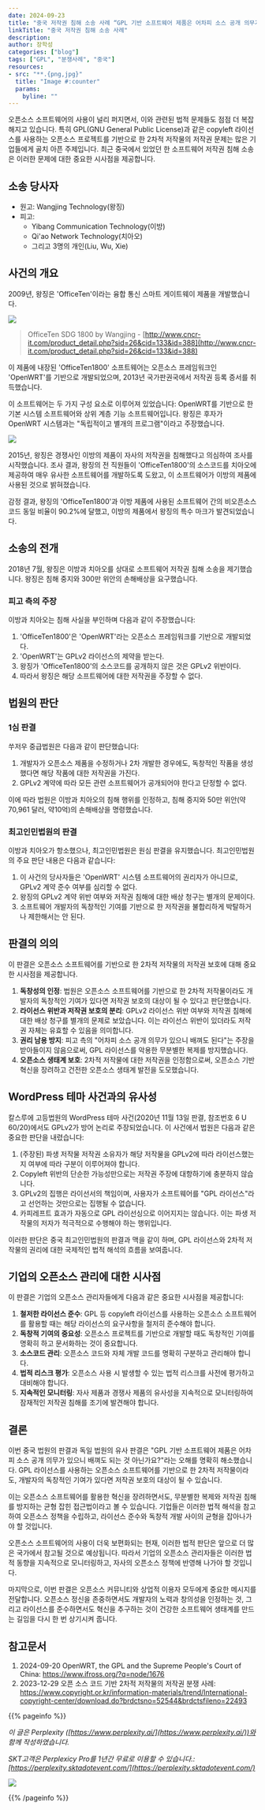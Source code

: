 ```yaml
---
date: 2024-09-23
title: "중국 저작권 침해 소송 사례 “GPL 기반 소프트웨어 제품은 어차피 소스 공개 의무가 있으니 배껴도 되는 것 아닌가요?"
linkTitle: "중국 저작권 침해 소송 사례"
description: 
author: 장학성
categories: ["blog"]
tags: ["GPL", "분쟁사례", "중국"]
resources:
- src: "**.{png,jpg}"
  title: "Image #:counter"
  params:
    byline: ""
---
```


오픈소스 소프트웨어의 사용이 널리 퍼지면서, 이와 관련된 법적 문제들도 점점 더 복잡해지고 있습니다. 특히 GPL(GNU General Public License)과 같은 copyleft 라이선스를 사용하는 오픈소스 프로젝트를 기반으로 한 2차적 저작물의 저작권 문제는 많은 기업들에게 골치 아픈 주제입니다. 최근 중국에서 있었던 한 소프트웨어 저작권 침해 소송은 이러한 문제에 대한 중요한 시사점을 제공합니다.

## 소송 당사자

- 원고: Wangjing Technology(왕징)
- 피고:
    - Yibang Communication Technology(이방)
    - Qi'ao Network Technology(치아오)
    - 그리고 3명의 개인(Liu, Wu, Xie)

## 사건의 개요

2009년, 왕징은 'OfficeTen'이라는 융합 통신 스마트 게이트웨이 제품을 개발했습니다. 

![](./1800.png)

> OfficeTen SDG 1800 by Wangjing - [http://www.cncr-it.com/product_detail.php?sid=26&cid=133&id=388](http://www.cncr-it.com/product_detail.php?sid=26&cid=133&id=388)

이 제품에 내장된 'OfficeTen1800' 소프트웨어는 오픈소스 프레임워크인 'OpenWRT'를 기반으로 개발되었으며, 2013년 국가판권국에서 저작권 등록 증서를 취득했습니다.

이 소프트웨어는 두 가지 구성 요소로 이루어져 있었습니다: OpenWRT를 기반으로 한 기본 시스템 소프트웨어와 상위 계층 기능 소프트웨어입니다. 왕징은 후자가 OpenWRT 시스템과는 "독립적이고 별개의 프로그램"이라고 주장했습니다. 

![](./featured_openwrt.png)

2015년, 왕징은 경쟁사인 이방의 제품이 자사의 저작권을 침해했다고 의심하여 조사를 시작했습니다. 조사 결과, 왕징의 전 직원들이 'OfficeTen1800'의 소스코드를 치아오에 제공하여 매우 유사한 소프트웨어를 개발하도록 도왔고, 이 소프트웨어가 이방의 제품에 사용된 것으로 밝혀졌습니다.

감정 결과, 왕징의 'OfficeTen1800'과 이방 제품에 사용된 소프트웨어 간의 비오픈소스 코드 동일 비율이 90.2%에 달했고, 이방의 제품에서 왕징의 특수 마크가 발견되었습니다.

## 소송의 전개

2018년 7월, 왕징은 이방과 치아오를 상대로 소프트웨어 저작권 침해 소송을 제기했습니다. 왕징은 침해 중지와 300만 위안의 손해배상을 요구했습니다.

### 피고 측의 주장

이방과 치아오는 침해 사실을 부인하며 다음과 같이 주장했습니다:

1. 'OfficeTen1800'은 'OpenWRT'라는 오픈소스 프레임워크를 기반으로 개발되었다.
2. 'OpenWRT'는 GPLv2 라이선스의 제약을 받는다.
3. 왕징가 'OfficeTen1800'의 소스코드를 공개하지 않은 것은 GPLv2 위반이다.
4. 따라서 왕징은 해당 소프트웨어에 대한 저작권을 주장할 수 없다.

## 법원의 판단

### 1심 판결

쑤저우 중급법원은 다음과 같이 판단했습니다:

1. 개발자가 오픈소스 제품을 수정하거나 2차 개발한 경우에도, 독창적인 작품을 생성했다면 해당 작품에 대한 저작권을 가진다.
2. GPLv2 계약에 따라 모든 관련 소프트웨어가 공개되어야 한다고 단정할 수 없다.

이에 따라 법원은 이방과 치아오의 침해 행위를 인정하고, 침해 중지와 50만 위안(약 70,961 달러, 약10억)의 손해배상을 명령했습니다.

### 최고인민법원의 판결

이방과 치아오가 항소했으나, 최고인민법원은 원심 판결을 유지했습니다. 최고인민법원의 주요 판단 내용은 다음과 같습니다:

1. 이 사건의 당사자들은 'OpenWRT' 시스템 소프트웨어의 권리자가 아니므로, GPLv2 계약 준수 여부를 심리할 수 없다.
2. 왕징의 GPLv2 계약 위반 여부와 저작권 침해에 대한 배상 청구는 별개의 문제이다.
3. 소프트웨어 개발자의 독창적인 기여를 기반으로 한 저작권을 불합리하게 박탈하거나 제한해서는 안 된다.

## 판결의 의의

이 판결은 오픈소스 소프트웨어를 기반으로 한 2차적 저작물의 저작권 보호에 대해 중요한 시사점을 제공합니다.

1. **독창성의 인정**: 법원은 오픈소스 소프트웨어를 기반으로 한 2차적 저작물이라도 개발자의 독창적인 기여가 있다면 저작권 보호의 대상이 될 수 있다고 판단했습니다.
2. **라이선스 위반과 저작권 보호의 분리**: GPLv2 라이선스 위반 여부와 저작권 침해에 대한 배상 청구를 별개의 문제로 보았습니다. 이는 라이선스 위반이 있더라도 저작권 자체는 유효할 수 있음을 의미합니다.
3. **권리 남용 방지**: 피고 측의 "어차피 소스 공개 의무가 있으니 배껴도 된다"는 주장을 받아들이지 않음으로써, GPL 라이선스를 악용한 무분별한 복제를 방지했습니다.
4. **오픈소스 생태계 보호**: 2차적 저작물에 대한 저작권을 인정함으로써, 오픈소스 기반 혁신을 장려하고 건전한 오픈소스 생태계 발전을 도모했습니다.

## WordPress 테마 사건과의 유사성

칼스루에 고등법원의 WordPress 테마 사건(2020년 11월 13일 판결, 참조번호 6 U 60/20)에서도 GPLv2가 방어 논리로 주장되었습니다. 이 사건에서 법원은 다음과 같은 중요한 판단을 내렸습니다:

1. (주장된) 파생 저작물 저작권 소유자가 해당 저작물을 GPLv2에 따라 라이선스했는지 여부에 따라 구분이 이루어져야 합니다.
2. Copyleft 위반의 단순한 가능성만으로는 저작권 주장에 대항하기에 충분하지 않습니다.
3. GPLv2의 집행은 라이선서의 책임이며, 사용자가 소프트웨어를 "GPL 라이선스"라고 선언하는 것만으로는 집행될 수 없습니다.
4. 카피레프트 효과가 자동으로 GPL 라이선싱으로 이어지지는 않습니다. 이는 파생 저작물의 저자가 적극적으로 수행해야 하는 행위입니다.

이러한 판단은 중국 최고인민법원의 판결과 맥을 같이 하며, GPL 라이선스와 2차적 저작물의 권리에 대한 국제적인 법적 해석의 흐름을 보여줍니다.

## 기업의 오픈소스 관리에 대한 시사점

이 판결은 기업의 오픈소스 관리자들에게 다음과 같은 중요한 시사점을 제공합니다:

1. **철저한 라이선스 준수**: GPL 등 copyleft 라이선스를 사용하는 오픈소스 소프트웨어를 활용할 때는 해당 라이선스의 요구사항을 철저히 준수해야 합니다.
2. **독창적 기여의 중요성**: 오픈소스 프로젝트를 기반으로 개발할 때도 독창적인 기여를 명확히 하고 문서화하는 것이 중요합니다.
3. **소스코드 관리**: 오픈소스 코드와 자체 개발 코드를 명확히 구분하고 관리해야 합니다.
4. **법적 리스크 평가**: 오픈소스 사용 시 발생할 수 있는 법적 리스크를 사전에 평가하고 대비해야 합니다.
5. **지속적인 모니터링**: 자사 제품과 경쟁사 제품의 유사성을 지속적으로 모니터링하여 잠재적인 저작권 침해를 조기에 발견해야 합니다.

## 결론

이번 중국 법원의 판결과 독일 법원의 유사 판결은 "GPL 기반 소프트웨어 제품은 어차피 소스 공개 의무가 있으니 배껴도 되는 것 아닌가요?"라는 오해를 명확히 해소했습니다. GPL 라이선스를 사용하는 오픈소스 소프트웨어를 기반으로 한 2차적 저작물이라도, 개발자의 독창적인 기여가 있다면 저작권 보호의 대상이 될 수 있습니다.

이는 오픈소스 소프트웨어를 활용한 혁신을 장려하면서도, 무분별한 복제와 저작권 침해를 방지하는 균형 잡힌 접근법이라고 볼 수 있습니다. 기업들은 이러한 법적 해석을 참고하여 오픈소스 정책을 수립하고, 라이선스 준수와 독창적 개발 사이의 균형을 잡아나가야 할 것입니다.

오픈소스 소프트웨어의 사용이 더욱 보편화되는 현재, 이러한 법적 판단은 앞으로 더 많은 국가에서 참고될 것으로 예상됩니다. 따라서 기업의 오픈소스 관리자들은 이러한 법적 동향을 지속적으로 모니터링하고, 자사의 오픈소스 정책에 반영해 나가야 할 것입니다.

마지막으로, 이번 판결은 오픈소스 커뮤니티와 상업적 이용자 모두에게 중요한 메시지를 전달합니다. 오픈소스 정신을 존중하면서도 개발자의 노력과 창의성을 인정하는 것, 그리고 라이선스를 준수하면서도 혁신을 추구하는 것이 건강한 소프트웨어 생태계를 만드는 길임을 다시 한 번 상기시켜 줍니다.


## 참고문서
1. 2024-09-20 OpenWRT, the GPL and the Supreme People's Court of China: https://www.ifross.org/?q=node/1676
2. 2023-12-29 오픈 소스 코드 기반 2차적 저작물의 저작권 분쟁 사례: https://www.copyright.or.kr/information-materials/trend/International-copyright-center/download.do?brdctsno=52544&brdctsfileno=22493

{{% pageinfo %}}

*이 글은 Perplexity ([https://www.perplexity.ai/](https://www.perplexity.ai/))와 함께 작성하였습니다.*

*SKT고객은 Perplexicy Pro를 1년간 무료로 이용할 수 있습니다.: [https://perplexity.sktadotevent.com/](https://perplexity.sktadotevent.com/)*

![](./perplexity.png)

{{% /pageinfo %}}

